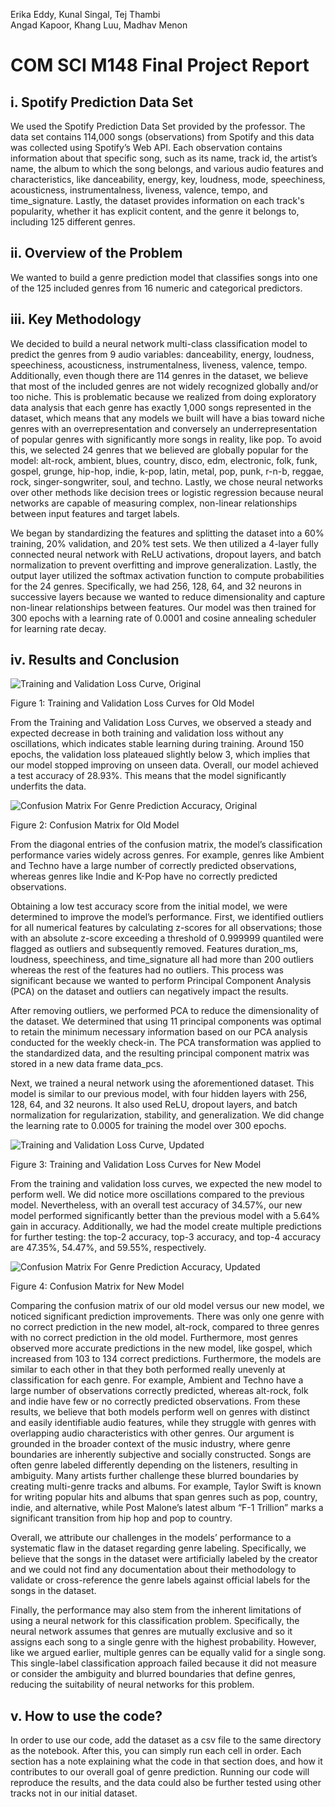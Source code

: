 Erika Eddy, Kunal Singal, Tej Thambi  
Angad Kapoor, Khang Luu, Madhav Menon

# COM SCI M148 Final Project Report

## **i. Spotify Prediction Data Set**

We used the Spotify Prediction Data Set provided by the professor. The data set contains 114,000 songs (observations) from Spotify and this data was collected using Spotify’s Web API. Each observation contains information about that specific song, such as its name, track id, the artist’s name, the album to which the song belongs, and various audio features and characteristics, like danceability, energy, key, loudness, mode, speechiness, acousticness, instrumentalness, liveness, valence, tempo, and time_signature. Lastly, the dataset provides information on each track's popularity, whether it has explicit content, and the genre it belongs to, including 125 different genres.

## **ii. Overview of the Problem**

We wanted to build a genre prediction model that classifies songs into one of the 125 included genres from 16 numeric and categorical predictors.

## **iii. Key Methodology**

We decided to build a neural network multi-class classification model to predict the genres from 9 audio variables: danceability, energy, loudness, speechiness, acousticness, instrumentalness, liveness, valence, tempo. Additionally, even though there are 114 genres in the dataset, we believe that most of the included genres are not widely recognized globally and/or too niche. This is problematic because we realized from doing exploratory data analysis that each genre has exactly 1,000 songs represented in the dataset, which means that any models we built will have a bias toward niche genres with an overrepresentation and conversely an underrepresentation of popular genres with significantly more songs in reality, like pop. To avoid this, we selected 24 genres that we believed are globally popular for the model: alt-rock, ambient, blues, country, disco, edm, electronic, folk, funk, gospel, grunge, hip-hop, indie, k-pop, latin, metal, pop, punk, r-n-b, reggae, rock, singer-songwriter, soul, and techno. Lastly, we chose neural networks over other methods like decision trees or logistic regression because neural networks are capable of measuring complex, non-linear relationships between input features and target labels.

We began by standardizing the features and splitting the dataset into a 60% training, 20% validation, and 20% test sets. We then utilized a 4-layer fully connected neural network with ReLU activations, dropout layers, and batch normalization to prevent overfitting and improve generalization. Lastly, the output layer utilized the softmax activation function to compute probabilities for the 24 genres. Specifically, we had 256, 128, 64, and 32 neurons in successive layers because we wanted to reduce dimensionality and capture non-linear relationships between features. Our model was then trained for 300 epochs with a learning rate of 0.0001 and cosine annealing scheduler for learning rate decay.

## **iv. Results and Conclusion**

![Training and Validation Loss Curve, Original](neural_network_loss_original.png)

Figure 1: Training and Validation Loss Curves for Old Model

From the Training and Validation Loss Curves, we observed a steady and expected decrease in both training and validation loss without any oscillations, which indicates stable learning during training. Around 150 epochs, the validation loss plateaued slightly below 3, which implies that our model stopped improving on unseen data. Overall, our model achieved a test accuracy of 28.93%. This means that the model significantly underfits the data.

![Confusion Matrix For Genre Prediction Accuracy, Original](confusion_matrix_original.png)

Figure 2: Confusion Matrix for Old Model

From the diagonal entries of the confusion matrix, the model’s classification performance varies widely across genres. For example, genres like Ambient and Techno have a large number of correctly predicted observations, whereas genres like Indie and K-Pop have no correctly predicted observations.

Obtaining a low test accuracy score from the initial model, we were determined to improve the model’s performance. First, we identified outliers for all numerical features by calculating z-scores for all observations; those with an absolute z-score exceeding a threshold of 0.999999 quantiled were flagged as outliers and subsequently removed. Features duration_ms, loudness, speechiness, and time_signature all had more than 200 outliers whereas the rest of the features had no outliers. This process was significant because we wanted to perform Principal Component Analysis (PCA) on the dataset and outliers can negatively impact the results.

After removing outliers, we performed PCA to reduce the dimensionality of the dataset. We determined that using 11 principal components was optimal to retain the minimum necessary information based on our PCA analysis conducted for the weekly check-in. The PCA transformation was applied to the standardized data, and the resulting principal component matrix was stored in a new data frame data_pcs.

Next, we trained a neural network using the aforementioned dataset. This model is similar to our previous model, with four hidden layers with 256, 128, 64, and 32 neurons. It also used ReLU, dropout layers, and batch normalization for regularization, stability, and generalization. We did change the learning rate to 0.0005 for training the model over 300 epochs.

![Training and Validation Loss Curve, Updated](neural_network_loss_updated.png)

Figure 3: Training and Validation Loss Curves for New Model

From the training and validation loss curves, we expected the new model to perform well. We did notice more oscillations compared to the previous model. Nevertheless, with an overall test accuracy of 34.57%, our new model performed significantly better than the previous model with a 5.64% gain in accuracy. Additionally, we had the model create multiple predictions for further testing: the top-2 accuracy, top-3 accuracy, and top-4 accuracy are 47.35%, 54.47%, and 59.55%, respectively.

![Confusion Matrix For Genre Prediction Accuracy, Updated](confusion_matrix_updated.png)

Figure 4: Confusion Matrix for New Model

Comparing the confusion matrix of our old model versus our new model, we noticed significant prediction improvements. There was only one genre with no correct prediction in the new model, alt-rock, compared to three genres with no correct prediction in the old model. Furthermore, most genres observed more accurate predictions in the new model, like gospel, which increased from 103 to 134 correct predictions. Furthermore, the models are similar to each other in that they both performed really unevenly at classification for each genre. For example, Ambient and Techno have a large number of observations correctly predicted, whereas alt-rock, folk and indie have few or no correctly predicted observations. From these results, we believe that both models perform well on genres with distinct and easily identifiable audio features, while they struggle with genres with overlapping audio characteristics with other genres. Our argument is grounded in the broader context of the music industry, where genre boundaries are inherently subjective and socially constructed. Songs are often genre labeled differently depending on the listeners, resulting in ambiguity. Many artists further challenge these blurred boundaries by creating multi-genre tracks and albums. For example, Taylor Swift is known for writing popular hits and albums that span genres such as pop, country, indie, and alternative, while Post Malone’s latest album “F-1 Trillion” marks a significant transition from hip hop and pop to country.

Overall, we attribute our challenges in the models’ performance to a systematic flaw in the dataset regarding genre labeling. Specifically, we believe that the songs in the dataset were artificially labeled by the creator and we could not find any documentation about their methodology to validate or cross-reference the genre labels against official labels for the songs in the dataset.

Finally, the performance may also stem from the inherent limitations of using a neural network for this classification problem. Specifically, the neural network assumes that genres are mutually exclusive and so it assigns each song to a single genre with the highest probability. However, like we argued earlier, multiple genres can be equally valid for a single song. This single-label classification approach failed because it did not measure or consider the ambiguity and blurred boundaries that define genres, reducing the suitability of neural networks for this problem.

## **v. How to use the code?**

In order to use our code, add the dataset as a csv file to the same directory as the notebook. After this, you can simply run each cell in order. Each section has a note explaining what the code in that section does, and how it contributes to our overall goal of genre prediction. Running our code will reproduce the results, and the data could also be further tested using other tracks not in our initial dataset.
